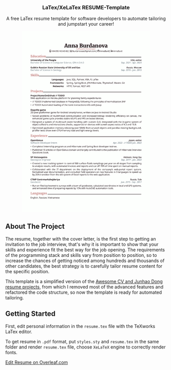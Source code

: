 
<!-- Preview -->
<br />
<div align="center">
  <h3 align="center">LaTex/XeLaTex RESUME-Template</h3>
    <p align="center">
    A free LaTex resume template for software developers to automate tailoring and jumpstart your career!
  </p>
  <a href="https://github.com/AnnaBurd/resume_latex/">
    <img src="/preview.png" alt="Preview" width="400">
  </a>
</div>

## About The Project
The resume, together with the cover letter, is the first step to getting an invitation to the job interview, that's why it is important to show that your skills and experience fit the best way for the job opening. The requirements of the programming stack and skills vary from position to position, so to increase the chances of getting noticed among hundreds and thousands of other candidates, the best strategy is to carefully tailor resume content for the specific position.

This template is a simplified version of the <a href="https://github.com/junhaodong/resume">Awesome CV and Junhao Dong resume projects</a>, from which I removed most of the advanced features and refactored the code structure, so now the template is ready for automated tailoring.


## Getting Started

First, edit personal information in the `resume.tex` file with the TeXworks LaTex editor.

To get resume in `.pdf` format, put `styles.sty` and `resume.tex` in the same folder and render `resume.tex` file, choose `XeLaTeX` engine to correctly render fonts.

<a href="https://www.overleaf.com/read/whvrrvtydcmy">Edit Resume on Overleaf.com</a>